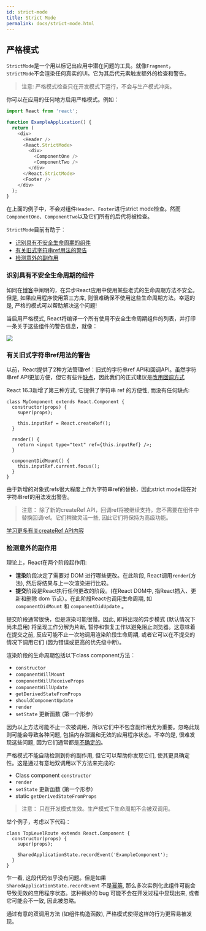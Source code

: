 ```yaml
---
id: strict-mode
title: Strict Mode
permalink: docs/strict-mode.html
---
```


## 严格模式
`StrictMode`是一个用以标记出应用中潜在问题的工具。就像`Fragment`，`StrictMode`不会渲染任何真实的UI。它为其后代元素触发额外的检查和警告。

> 注意:
> 严格模式检查只在开发模式下运行，不会与生产模式冲突。

你可以在应用的任何地方启用严格模式。例如：

```js
import React from 'react';

function ExampleApplication() {
  return (
    <div>
      <Header />
      <React.StrictMode>
        <div>
          <ComponentOne />
          <ComponentTwo />
        </div>
      </React.StrictMode>
      <Footer />
    </div>
  );
}
```

在上面的例子中，不会对组件`Header`、`Footer`进行strict mode检查。然而`ComponentOne`、`ComponentTwo`以及它们所有的后代将被检查。

`StrictMode`目前有助于：
- [识别具有不安全生命周期的组件](#识别具有不安全生命周期的组件)
- [有关旧式字符串ref用法的警告](#有关旧式字符串ref用法的警告)
- [检测意外的副作用](#检测意外的副作用)

### 识别具有不安全生命周期的组件
如同在[博客](https://reactjs.org/blog/2018/03/27/update-on-async-rendering.html)中阐明的，在异步React应用中使用某些老式的生命周期方法不安全。但是, 如果应用程序使用第三方库, 则很难确保不使用这些生命周期方法。幸运的是, 严格的模式可以帮助解决这个问题!

当启用严格模式, React将编译一个所有使用不安全生命周期组件的列表，并打印一条关于这些组件的警告信息，就像：

![](https://reactjs.org/static/strict-mode-unsafe-lifecycles-warning-e4fdbff774b356881123e69ad88eda88-2535d.png)

### 有关旧式字符串ref用法的警告
以前，React提供了2种方法管理ref：旧式的字符串ref API和回调API。虽然字符串ref API更加方便，但它有些许[缺点](https://github.com/facebook/react/issues/1373)，因此我们的正式建议是[改用回调方式](https://doc.react-china.org/docs/refs-and-the-dom.html#%E6%97%A7%E7%89%88-api%EF%BC%9Astring-%E7%B1%BB%E5%9E%8B%E7%9A%84-refs)

React 16.3新增了第三种方式, 它提供了字符串 ref 的方便性, 而没有任何缺点:
```JS
class MyComponent extends React.Component {
  constructor(props) {
    super(props);

    this.inputRef = React.createRef();
  }

  render() {
    return <input type="text" ref={this.inputRef} />;
  }

  componentDidMount() {
    this.inputRef.current.focus();
  }
}
```
由于新增的对象式refs很大程度上作为字符串ref的替换，因此strict mode现在对字符串ref的用法发出警告。

> 注意：
> 除了新的createRef API，回调ref将被继续支持。您不需要在组件中替换回调ref。它们稍微灵活一些, 因此它们将保持为高级功能。

[学习更多有关createRef API内容](https://doc.react-china.org/docs/refs-and-the-dom.html)

### 检测意外的副作用
理论上，React在两个阶段起作用:
- **渲染**阶段决定了需要对 DOM 进行哪些更改。在此阶段, React调用`render`(方法), 然后将结果与上一次渲染进行比较。
- **提交**阶段是React执行任何更改的阶段。(在React DOM中, 指React插入、更新和删除 dom 节点）。在此阶段React也调用生命周期, 如 `componentDidMount` 和 `componentDidUpdate` 。

提交阶段通常很快，但是渲染可能很慢。因此, 即将出现的异步模式 (默认情况下尚未启用) 将呈现工作分解为片断, 暂停和恢复工作以避免阻止浏览器。这意味着在提交之前, 反应可能不止一次地调用渲染阶段生命周期, 或者它可以在不提交的情况下调用它们 (因为错误或更高的优先级中断)。

渲染阶段的生命周期包括以下class component方法：
- `constructor`
- `componentWillMount`
- `componentWillReceiveProps`
- `componentWillUpdate`
- `getDerivedStateFromProps`
- `shouldComponentUpdate`
-  `render`
-  `setState` 更新函数 (第一个形参）

因为以上方法可能不止一次被调用，所以它们中不包含副作用尤为重要。忽略此规则可能会导致各种问题, 包括内存泄漏和无效的应用程序状态。不幸的是, 很难发现这些问题, 因为它们通常都是[不确定的](https://en.wikipedia.org/wiki/Deterministic_algorithm)。

严格模式不能自动检测到你的副作用, 但它可以帮助你发现它们, 使其更具确定性。这是通过有意地双调用以下方法来完成的:

- Class component `constructor`
- `render`
- `setState` 更新函数 (第一个形参）
-  static `getDerivedStateFromProps`

> 注意：
> 只在开发模式生效。生产模式下生命周期不会被双调用。

举个例子，考虑以下代码：

```JS
class TopLevelRoute extends React.Component {
  constructor(props) {
    super(props);

    SharedApplicationState.recordEvent('ExampleComponent');
  }
}
```
乍一看, 这段代码似乎没有问题。但是如果 `SharedApplicationState.recordEvent` 不是[幂等](https://en.wikipedia.org/wiki/Idempotence#Computer_science_meaning), 那么多次实例化此组件可能会导致无效的应用程序状态。这种微妙的 bug 可能不会在开发过程中显现出来, 或者它可能会不一致, 因此被忽略。

通过有意的双调用方法 (如组件构造函数), 严格模式使得这样的行为更容易被发现。